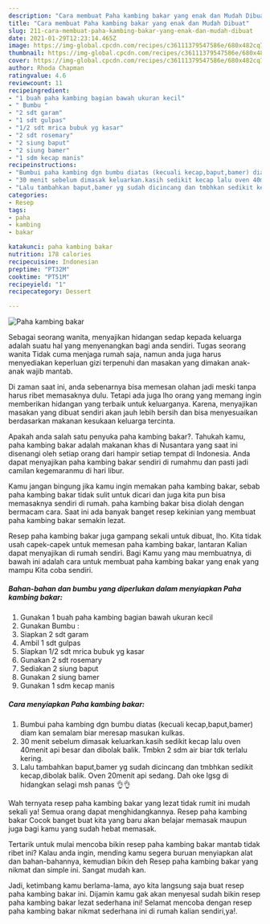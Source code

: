 ```yaml
---
description: "Cara membuat Paha kambing bakar yang enak dan Mudah Dibuat"
title: "Cara membuat Paha kambing bakar yang enak dan Mudah Dibuat"
slug: 211-cara-membuat-paha-kambing-bakar-yang-enak-dan-mudah-dibuat
date: 2021-01-29T12:23:14.465Z
image: https://img-global.cpcdn.com/recipes/c36111379547586e/680x482cq70/paha-kambing-bakar-foto-resep-utama.jpg
thumbnail: https://img-global.cpcdn.com/recipes/c36111379547586e/680x482cq70/paha-kambing-bakar-foto-resep-utama.jpg
cover: https://img-global.cpcdn.com/recipes/c36111379547586e/680x482cq70/paha-kambing-bakar-foto-resep-utama.jpg
author: Rhoda Chapman
ratingvalue: 4.6
reviewcount: 11
recipeingredient:
- "1 buah paha kambing bagian bawah ukuran kecil"
- " Bumbu "
- "2 sdt garam"
- "1 sdt gulpas"
- "1/2 sdt mrica bubuk yg kasar"
- "2 sdt rosemary"
- "2 siung baput"
- "2 siung bamer"
- "1 sdm kecap manis"
recipeinstructions:
- "Bumbui paha kambing dgn bumbu diatas (kecuali kecap,baput,bamer) diam kan semalam biar meresap masukan kulkas."
- "30 menit sebelum dimasak keluarkan.kasih sedikit kecap lalu oven 40menit api besar dan dibolak balik. Tmbkn 2 sdm air biar tdk terlalu kering."
- "Lalu tambahkan baput,bamer yg sudah dicincang dan tmbhkan sedikit kecap,dibolak balik. Oven 20menit api sedang. Dah oke lgsg di hidangkan selagi msh panas 👌👌"
categories:
- Resep
tags:
- paha
- kambing
- bakar

katakunci: paha kambing bakar 
nutrition: 178 calories
recipecuisine: Indonesian
preptime: "PT32M"
cooktime: "PT51M"
recipeyield: "1"
recipecategory: Dessert

---
```



![Paha kambing bakar](https://img-global.cpcdn.com/recipes/c36111379547586e/680x482cq70/paha-kambing-bakar-foto-resep-utama.jpg)

Sebagai seorang wanita, menyajikan hidangan sedap kepada keluarga adalah suatu hal yang menyenangkan bagi anda sendiri. Tugas seorang  wanita Tidak cuma menjaga rumah saja, namun anda juga harus menyediakan keperluan gizi terpenuhi dan masakan yang dimakan anak-anak wajib mantab.

Di zaman  saat ini, anda sebenarnya bisa memesan olahan jadi meski tanpa harus ribet memasaknya dulu. Tetapi ada juga lho orang yang memang ingin memberikan hidangan yang terbaik untuk keluarganya. Karena, menyajikan masakan yang dibuat sendiri akan jauh lebih bersih dan bisa menyesuaikan berdasarkan makanan kesukaan keluarga tercinta. 



Apakah anda salah satu penyuka paha kambing bakar?. Tahukah kamu, paha kambing bakar adalah makanan khas di Nusantara yang saat ini disenangi oleh setiap orang dari hampir setiap tempat di Indonesia. Anda dapat menyajikan paha kambing bakar sendiri di rumahmu dan pasti jadi camilan kegemaranmu di hari libur.

Kamu jangan bingung jika kamu ingin memakan paha kambing bakar, sebab paha kambing bakar tidak sulit untuk dicari dan juga kita pun bisa memasaknya sendiri di rumah. paha kambing bakar bisa diolah dengan bermacam cara. Saat ini ada banyak banget resep kekinian yang membuat paha kambing bakar semakin lezat.

Resep paha kambing bakar juga gampang sekali untuk dibuat, lho. Kita tidak usah capek-capek untuk memesan paha kambing bakar, lantaran Kalian dapat menyajikan di rumah sendiri. Bagi Kamu yang mau membuatnya, di bawah ini adalah cara untuk membuat paha kambing bakar yang enak yang mampu Kita coba sendiri.

<!--inarticleads1-->

##### Bahan-bahan dan bumbu yang diperlukan dalam menyiapkan Paha kambing bakar:

1. Gunakan 1 buah paha kambing bagian bawah ukuran kecil
1. Gunakan  Bumbu :
1. Siapkan 2 sdt garam
1. Ambil 1 sdt gulpas
1. Siapkan 1/2 sdt mrica bubuk yg kasar
1. Gunakan 2 sdt rosemary
1. Sediakan 2 siung baput
1. Gunakan 2 siung bamer
1. Gunakan 1 sdm kecap manis




<!--inarticleads2-->

##### Cara menyiapkan Paha kambing bakar:

1. Bumbui paha kambing dgn bumbu diatas (kecuali kecap,baput,bamer) diam kan semalam biar meresap masukan kulkas.
1. 30 menit sebelum dimasak keluarkan.kasih sedikit kecap lalu oven 40menit api besar dan dibolak balik. Tmbkn 2 sdm air biar tdk terlalu kering.
1. Lalu tambahkan baput,bamer yg sudah dicincang dan tmbhkan sedikit kecap,dibolak balik. Oven 20menit api sedang. Dah oke lgsg di hidangkan selagi msh panas 👌👌




Wah ternyata resep paha kambing bakar yang lezat tidak rumit ini mudah sekali ya! Semua orang dapat menghidangkannya. Resep paha kambing bakar Cocok banget buat kita yang baru akan belajar memasak maupun juga bagi kamu yang sudah hebat memasak.

Tertarik untuk mulai mencoba bikin resep paha kambing bakar mantab tidak ribet ini? Kalau anda ingin, mending kamu segera buruan menyiapkan alat dan bahan-bahannya, kemudian bikin deh Resep paha kambing bakar yang nikmat dan simple ini. Sangat mudah kan. 

Jadi, ketimbang kamu berlama-lama, ayo kita langsung saja buat resep paha kambing bakar ini. Dijamin kamu gak akan menyesal sudah bikin resep paha kambing bakar lezat sederhana ini! Selamat mencoba dengan resep paha kambing bakar nikmat sederhana ini di rumah kalian sendiri,ya!.

